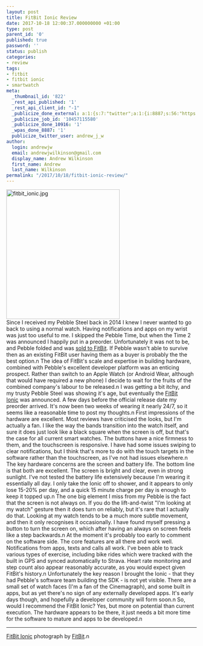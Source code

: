 ```yaml
---
layout: post
title: FitBit Ionic Review
date: 2017-10-18 12:00:37.000000000 +01:00
type: post
parent_id: '0'
published: true
password: ''
status: publish
categories:
- review
tags:
- fitbit
- fitbit ionic
- smartwatch
meta:
  _thumbnail_id: '822'
  _rest_api_published: '1'
  _rest_api_client_id: "-1"
  _publicize_done_external: a:1:{s:7:"twitter";a:1:{i:8887;s:56:"https://twitter.com/andrew_j_w/status/920609483906342913";}}
  _publicize_job_id: '10457115580'
  _publicize_done_10916: '1'
  _wpas_done_8887: '1'
  publicize_twitter_user: andrew_j_w
author:
  login: andrewjw
  email: andrewjwilkinson@gmail.com
  display_name: Andrew Wilkinson
  first_name: Andrew
  last_name: Wilkinson
permalink: "/2017/10/18/fitbit-ionic-review/"
---
```

<img class="alignright size-full wp-image-820" src="{{ site.baseurl }}/assets/fitbit_ionic.jpg" alt="fitbit_ionic.jpg" width="300" height="342" /><br />
Since I received my Pebble Steel back in 2014 I knew I never wanted to go back to using a normal watch. Having notifications and apps on my wrist was just too useful to me. I skipped the Pebble Time, but when the Time 2 was announced I happily put in a preorder. Unfortunately it was not to be, and Pebble folded and was <a href="https://www.wired.com/2016/12/the-inside-story-behind-pebbles-demise/">sold to FitBit</a>. If Pebble wasn't able to survive then as an existing FitBit user having them as a buyer is probably the the best option.n
The idea of FitBit's scale and expertise in building hardware, combined with Pebble's excellent developer platform was an enticing prospect. Rather than switch to an Apple Watch (or Android Wear, although that would have required a new phone) I decide to wait for the fruits of the combined company's labour to be released.n
I was getting a bit itchy, and my trusty Pebble Steel was showing it's age, but eventually the <a href="http://amzn.to/2kGNE3m">FitBit Ionic</a> was announced. A few days before the official release date my preorder arrived. It's now been two weeks of wearing it nearly 24/7, so it seems like a reasonable time to post my thoughts.n
First impressions of the hardware are excellent. Most reviews have criticised the looks, but I'm actually a fan. I like the way the bands transition into the watch itself, and sure it does just look like a black square when the screen is off, but that's the case for all current smart watches. The buttons have a nice firmness to them, and the touchscreen is responsive. I have had some issues swiping to clear notifications, but I think that's more to do with the touch targets in the software rather than the touchscreen, as I've not had issues elsewhere.n
The key hardware concerns are the screen and battery life. The bottom line is that both are excellent. The screen is bright and clear, even in strong sunlight. I've not tested the battery life extensively because I'm wearing it essentially all day. I only take the Ionic off to shower, and it appears to only lose 15-20% per day, and a quick 15 minute charge per day is enough to keep it topped up.n
The one big element I miss from my Pebble is the fact that the screen is not always on. If you do the lift-and-twist "I'm looking at my watch" gesture then it does turn on reliably, but it's rare that I actually do that. Looking at my watch tends to be a much more subtle movement, and then it only recognises it occasionally. I have found myself pressing a button to turn the screen on, which after having an always on screen feels like a step backwards.n
At the moment it's probably too early to comment on the software side. The core features are all there and work well. Notifications from apps, texts and calls all work. I've been able to track various types of exercise, including bike rides which were tracked with the built in GPS and synced automatically to Strava. Heart rate monitoring and step count also appear reasonably accurate, as you would expect given FitBit's history.n
Unfortunately the key reason I brought the Ionic - that they had Pebble's software team building the SDK - is not yet visible. There are a small set of watch faces (I'm a fan of the Cinemagraph), and some built in apps, but as yet there's no sign of any externally developed apps. It's early days though, and hopefully a developer community will form soon.n
So, would I recommend the FitBit Ionic? Yes, but more on potential than current execution. The hardware appears to be there, it just needs a bit more time for the software to mature and apps to be developed.n
<hr />
<a href="https://investor.fitbit.com/press/press-kit/">FitBit Ionic</a> photograph by <a href="http://www.fitbit.com">FitBit</a>.n
